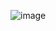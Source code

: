 ![image](https://github.com/JaimeVillalbaO/TurtleCrossingGame-Intermediate-Day-23/assets/152451848/c7f025bf-a295-48b8-8ff7-5d8fa6331f25)

